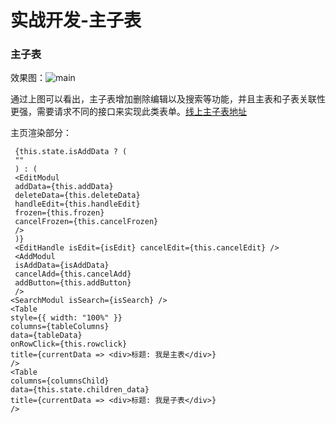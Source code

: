 # 实战开发-主子表

### 主子表

效果图：![main](/Users/brucefang/work_hongyan/yonyou/tinper-react-demo/tinper-react框架/Training-实战/img/main.png)

通过上图可以看出，主子表增加删除编辑以及搜索等功能，并且主表和子表关联性更强，需要请求不同的接口来实现此类表单。[线上主子表地址](http://bee.tinper.org/bee-table/)

主页渲染部分：

```
 {this.state.isAddData ? (
 ""
 ) : (
 <EditModul
 addData={this.addData}
 deleteData={this.deleteData}
 handleEdit={this.handleEdit}
 frozen={this.frozen}
 cancelFrozen={this.cancelFrozen}
 />
 )}
 <EditHandle isEdit={isEdit} cancelEdit={this.cancelEdit} />
 <AddModul
 isAddData={isAddData}
 cancelAdd={this.cancelAdd}
 addButton={this.addButton}
 />
<SearchModul isSearch={isSearch} />
<Table
style={{ width: "100%" }}
columns={tableColumns}
data={tableData}
onRowClick={this.rowclick}
title={currentData => <div>标题: 我是主表</div>}
/>
<Table
columns={columnsChild}
data={this.state.children_data}
title={currentData => <div>标题: 我是子表</div>}
/>
```

